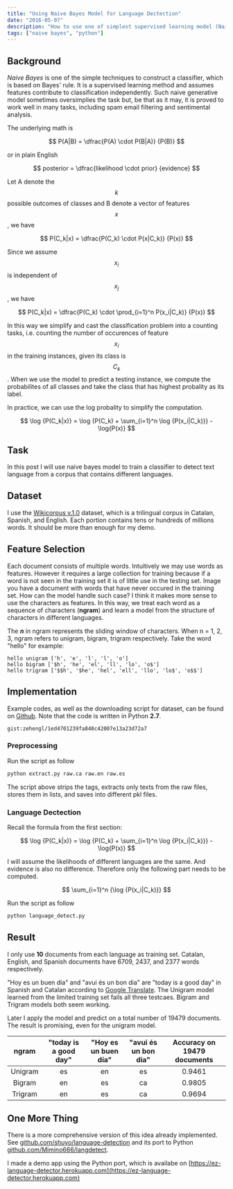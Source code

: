 ```yaml
---
title: "Using Naive Bayes Model for Language Dectection"
date: "2016-05-07"
description: "How to use one of simplest supervised learning model (Naive Bayes) to perform language detection."
tags: ["naive bayes", "python"]
---
```


## Background

_Naive Bayes_ is one of the simple techniques to construct a classifier, which is based on Bayes' rule. It is a supervised learning method and assumes features contribute to classification independently. Such naive generative model sometimes oversimplies the task but, be that as it may, it is proved to work well in many tasks, including spam email filtering and sentimental analysis.

The underlying math is

$$
P(A|B) = \dfrac{P(A) \cdot P(B|A)} {P(B)}
$$

or in plain English

$$
posterior = \dfrac{likelihood \cdot prior} {evidence}
$$

Let A denote the $$k$$ possible outcomes of classes and B denote a vector of features $$x$$, we have

$$
P(C_k|x) = \dfrac{P(C_k) \cdot P(x|C_k)} {P(x)}
$$

Since we assume $$x_i$$ is independent of $$x_j$$, we have

$$
P(C_k|x) = \dfrac{P(C_k) \cdot \prod_{i=1}^n P(x_i|C_k)} {P(x)}
$$

In this way we simplify and cast the classification problem into a counting tasks, i.e. counting the number of occurences of feature $$x_i$$ in the training instances, given its class is $$C_k$$. When we use the model to predict a testing instance, we compute the probabilites of all classes and take the class that has highest probality as its label.

In practice, we can use the log probality to simplify the computation.

$$
\log {P(C_k|x)} = \log {P(C_k) + \sum_{i=1}^n \log {P(x_i|C_k)}} - \log{P(x)}
$$

## Task

In this post I will use naive bayes model to train a classifier to detect text language from a corpus that contains different languages.

## Dataset

I use the [Wikicorpus v.1.0](http://www.cs.upc.edu/~nlp/wikicorpus/) dataset, which is a trilingual corpus in Catalan, Spanish, and English. Each portion contains tens or hundreds of millions words. It should be more than enough for my demo.

## Feature Selection

Each document consists of multiple words. Intuitively we may use words as features. However it requires a large collection for training because if a word is not seen in the training set it is of little use in the testing set. Image you have a document with words that have never occured in the training set. How can the model handle such case? I think it makes more sense to use the characters as features. In this way, we treat each word as a sequence of characters (**ngram**) and learn a model from the structure of characters in different languages.

The **_n_** in ngram represents the sliding window of characters. When n = 1, 2, 3, ngram refers to unigram, bigram, trigram respectively. Take the word "hello" for example:

```
hello unigram ['h', 'e', 'l', 'l', 'o']
hello bigram ['$h', 'he', 'el', 'll', 'lo', 'o$']
hello trigram ['$$h', '$he', 'hel', 'ell', 'llo', 'lo$', 'o$$']
```

## Implementation

Example codes, as well as the downloading script for dataset, can be found on [Github](https://gist.github.com/zehengl/1ed4701239fa848c42007e13a23d72a7). Note that the code is written in Python **2.7**.

`gist:zehengl/1ed4701239fa848c42007e13a23d72a7`

### Preprocessing

Run the script as follow

```bash
python extract.py raw.ca raw.en raw.es
```

The script above strips the tags, extracts only texts from the raw files, stores them in lists, and saves into different pkl files.

### Language Dectection

Recall the formula from the first section:

$$
\log {P(C_k|x)} = \log {P(C_k) + \sum_{i=1}^n \log {P(x_i|C_k)}} - \log{P(x)}
$$

I will assume the likelihoods of different languages are the same. And evidence is also no difference. Therefore only the following part needs to be computed.

$$
\sum_{i=1}^n {\log {P(x_i|C_k)}}
$$

Run the script as follow

```bash
python language_detect.py
```

## Result

I only use **10** documents from each language as training set. Catalan, English, and Spanish documents have 6709, 2437, and 2377 words respectively.

"Hoy es un buen día" and "avui és un bon dia" are "today is a good day" in Spanish and Catalan according to [Google Translate](https://translate.google.ca/). The Unigram model learned from the limited training set fails all three testcaes. Bigram and Trigram models both seem working.

Later I apply the model and predict on a total number of 19479 documents. The result is promising, even for the unigram model.

|  ngram  | "today is a good day" | "Hoy es un buen día" | "avui és un bon dia" | Accuracy on 19479 documents |
| :-----: | :-------------------: | :------------------: | :------------------: | :-------------------------: |
| Unigram |          es           |          en          |          es          |           0.9461            |
| Bigram  |          en           |          es          |          ca          |           0.9805            |
| Trigram |          en           |          es          |          ca          |           0.9694            |

## One More Thing

There is a more comprehensive version of this idea already implemented. See [github.com/shuyo/language-detection](https://github.com/shuyo/language-detection) and its port to Python [github.com/Mimino666/langdetect](https://github.com/Mimino666/langdetect).

I made a demo app using the Python port, which is availabe on [https://ez-language-detector.herokuapp.com](https://ez-language-detector.herokuapp.com)
